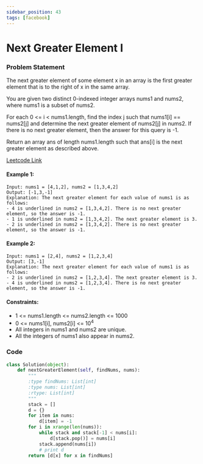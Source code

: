 ```yaml
---
sidebar_position: 43
tags: [facebook]
---
```


# Next Greater Element I

### Problem Statement

The next greater element of some element x in an array is the first greater element that is to the right of x in the same array.

You are given two distinct 0-indexed integer arrays nums1 and nums2, where nums1 is a subset of nums2.

For each 0 <= i < nums1.length, find the index j such that nums1[i] == nums2[j] and determine the next greater element of nums2[j] in nums2. If there is no next greater element, then the answer for this query is -1.

Return an array ans of length nums1.length such that ans[i] is the next greater element as described above.

[Leetcode Link](https://leetcode.com/problems/next-greater-element-i)

#### Example 1:

```
Input: nums1 = [4,1,2], nums2 = [1,3,4,2]
Output: [-1,3,-1]
Explanation: The next greater element for each value of nums1 is as follows:
- 4 is underlined in nums2 = [1,3,4,2]. There is no next greater element, so the answer is -1.
- 1 is underlined in nums2 = [1,3,4,2]. The next greater element is 3.
- 2 is underlined in nums2 = [1,3,4,2]. There is no next greater element, so the answer is -1.
```

#### Example 2:

```
Input: nums1 = [2,4], nums2 = [1,2,3,4]
Output: [3,-1]
Explanation: The next greater element for each value of nums1 is as follows:
- 2 is underlined in nums2 = [1,2,3,4]. The next greater element is 3.
- 4 is underlined in nums2 = [1,2,3,4]. There is no next greater element, so the answer is -1.
```

#### Constraints:

- 1 <= nums1.length <= nums2.length <= 1000
- 0 <= nums1[i], nums2[i] <= 10<sup>4</sup>
- All integers in nums1 and nums2 are unique.
- All the integers of nums1 also appear in nums2.

### Code

```python title="Python Code"
class Solution(object):
    def nextGreaterElement(self, findNums, nums):
        """
        :type findNums: List[int]
        :type nums: List[int]
        :rtype: List[int]
        """
        stack = []
        d = {}
        for item in nums:
            d[item] = -1
        for i in xrange(len(nums)):
            while stack and stack[-1] < nums[i]:
                d[stack.pop()] = nums[i]
            stack.append(nums[i])
            # print d
        return [d[x] for x in findNums]
```
